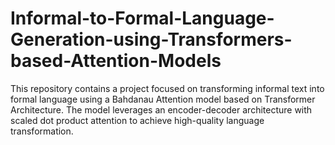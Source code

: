 # Informal-to-Formal-Language-Generation-using-Transformers-based-Attention-Models
This repository contains a project focused on transforming informal text into formal language using a Bahdanau Attention model based on Transformer Architecture. The model leverages an encoder-decoder architecture with scaled dot product attention to achieve high-quality language transformation.
